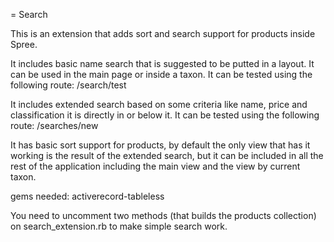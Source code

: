 = Search

This is an extension that adds sort and search support for products inside Spree.

It includes basic name search that is suggested to be putted in a layout. It can be used in the main page or inside a taxon.
It can be tested using the following route:
/search/test

It includes extended search based on some criteria like name, price and classification it is directly in or below it.
It can be tested using the following route:
/searches/new

It has basic sort support for products, by default the only view that has it working is the result of the extended search, but it can be included in all the rest of the application including the main view and the view by current taxon.


gems needed:
activerecord-tableless


You need to uncomment two methods (that builds the products collection) on search_extension.rb to make simple search work.
